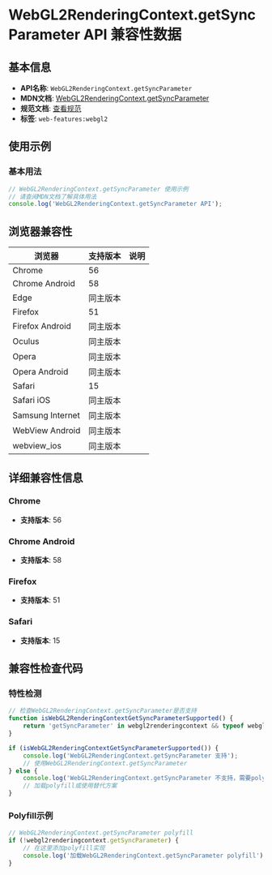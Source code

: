 # WebGL2RenderingContext.getSyncParameter API 兼容性数据

## 基本信息

- **API名称**: `WebGL2RenderingContext.getSyncParameter`
- **MDN文档**: [WebGL2RenderingContext.getSyncParameter](https://developer.mozilla.org/docs/Web/API/WebGL2RenderingContext/getSyncParameter)
- **规范文档**: [查看规范](https://registry.khronos.org/webgl/specs/latest/2.0/#3.7.14)
- **标签**: `web-features:webgl2`

## 使用示例

### 基本用法

```javascript
// WebGL2RenderingContext.getSyncParameter 使用示例
// 请查阅MDN文档了解具体用法
console.log('WebGL2RenderingContext.getSyncParameter API');
```

## 浏览器兼容性

| 浏览器 | 支持版本 | 说明 |
|--------|----------|------|
| Chrome | 56 |  |
| Chrome Android | 58 |  |
| Edge | 同主版本 |  |
| Firefox | 51 |  |
| Firefox Android | 同主版本 |  |
| Oculus | 同主版本 |  |
| Opera | 同主版本 |  |
| Opera Android | 同主版本 |  |
| Safari | 15 |  |
| Safari iOS | 同主版本 |  |
| Samsung Internet | 同主版本 |  |
| WebView Android | 同主版本 |  |
| webview_ios | 同主版本 |  |

## 详细兼容性信息

### Chrome

- **支持版本**: 56

### Chrome Android

- **支持版本**: 58

### Firefox

- **支持版本**: 51

### Safari

- **支持版本**: 15

## 兼容性检查代码

### 特性检测

```javascript
// 检查WebGL2RenderingContext.getSyncParameter是否支持
function isWebGL2RenderingContextGetSyncParameterSupported() {
    return 'getSyncParameter' in webgl2renderingcontext && typeof webgl2renderingcontext.getSyncParameter === 'function';
}

if (isWebGL2RenderingContextGetSyncParameterSupported()) {
    console.log('WebGL2RenderingContext.getSyncParameter 支持');
    // 使用WebGL2RenderingContext.getSyncParameter
} else {
    console.log('WebGL2RenderingContext.getSyncParameter 不支持，需要polyfill');
    // 加载polyfill或使用替代方案
}
```

### Polyfill示例

```javascript
// WebGL2RenderingContext.getSyncParameter polyfill
if (!webgl2renderingcontext.getSyncParameter) {
    // 在这里添加polyfill实现
    console.log('加载WebGL2RenderingContext.getSyncParameter polyfill');
}
```

